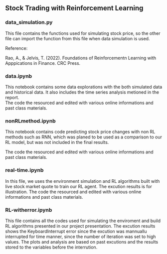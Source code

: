 ## Stock Trading with Reinforcement Learning

### data_simulation.py
This file contains the functions used for simulating stock price, so the other file can import the function from this file when data simulation is used.

Reference:

Rao, A., & Jelvis, T. (2022). Foundations of Reinforcementn Learning with Apppications in Finance. CRC Press.

### data.ipynb
This notebook contains some data explorations with the both simulated data and historical data. It also includes the time series analysis metioned in the report.\
The code the resourced and edited with various online informations and past class materials.

### nonRLmethod.ipynb
This notebook contains code predicting stock price changes with non RL methods such as RNN, which was planed to be used as a comparison to our RL model, but was not included in the final results.

The code the resourced and edited with various online informations and past class materials.

### real-time.ipynb
In this file, we uses the environment simulation and RL algorithms built with live stock market quote to train our RL agent. The excution results is for illustration.
The code the resourced and edited with various online informations and past class materials.

### RL-witherror.ipynb
This file contains all the codes used for simulating the enviroment and build RL algorithms presented in our project presentation. The excution results shows the KeyboardInterrupt error since the excution was mannuallu interrupted for time manner, since the number of iteration was set to high values. The plots and analysis are based on past excutions and the results stored to the variables before the interrution.

